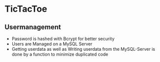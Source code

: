 # TicTacToe
## Usermanagement
- Password is hashed with Bcrypt for better security
- Users are Managed on a MySQL Server
- Getting userdata as well as Writing userdata from the MySQL-Server is done by a function to minimize duplicated code
